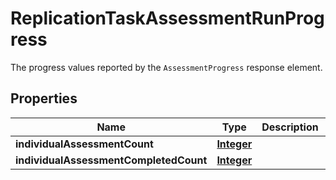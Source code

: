 

# ReplicationTaskAssessmentRunProgress

The progress values reported by the <code>AssessmentProgress</code> response element.

## Properties

| Name | Type | Description | Notes |
|------------ | ------------- | ------------- | -------------|
|**individualAssessmentCount** | [**Integer**](Integer.md) |  |  [optional] |
|**individualAssessmentCompletedCount** | [**Integer**](Integer.md) |  |  [optional] |



